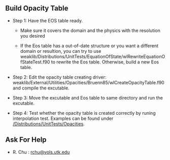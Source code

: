 ## Build Opacity Table

  * Step 1: Have the EOS table ready.

     * Make sure it covers the domain and the physics with the resolution you desired

     * If the Eos table has a out-of-date structure or you want a different domain or
       resultion, you can try to use
       weaklib/Distributions/UnitTests/EquationOfState/wlRewriteEquationOfStateTest.f90
       to rewrite the Eos table.
       Otherwise, build a new Eos table.

  * Step 2: Edit the opacity table creating driver:
    weaklib/External/Utilities/Opacities/Bruenn85/wlCreateOpacityTable.f90
    and compile the excutable.

  * Step 3: Move the excutable and Eos table to same directory and run the excutable.

  * Step 4: Test whether the opacity table is created correctly by runing interpolation test.
    Examples can be found under [/Distributions/UnitTests/Opacities](/Distributions/UnitTests/Opacities).

## Ask For Help
- R. Chu : rchu@vols.utk.edu

